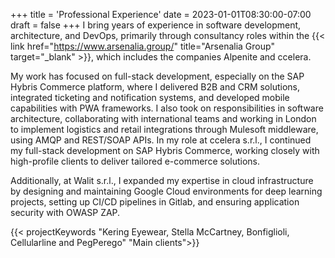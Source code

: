 +++
title = 'Professional Experience'
date = 2023-01-01T08:30:00-07:00
draft = false
+++
I bring years of experience in software development, architecture, and DevOps, primarily through consultancy roles 
within the {{< link href="https://www.arsenalia.group/" title="Arsenalia Group" target="_blank" >}}, which includes the 
companies Alpenite and ccelera.

My work has focused on full-stack development, especially on the SAP Hybris Commerce platform, where I delivered B2B 
and CRM solutions, integrated ticketing and notification systems, and developed mobile capabilities with PWA frameworks. 
I also took on responsibilities in software architecture, collaborating with international teams and working in London 
to implement logistics and retail integrations through Mulesoft middleware, using AMQP and REST/SOAP APIs.
In my role at ccelera s.r.l., I continued my full-stack development on SAP Hybris Commerce, working closely with 
high-profile clients to deliver tailored e-commerce solutions. 

Additionally, at Walit s.r.l., I expanded my expertise in cloud infrastructure by designing and maintaining Google Cloud 
environments for deep learning projects, setting up CI/CD pipelines in Gitlab, and ensuring application security with 
OWASP ZAP.

{{< projectKeywords "Kering Eyewear, Stella McCartney, Bonfiglioli, Cellularline and PegPerego" "Main clients">}}
